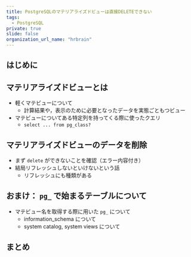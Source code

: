 ```yaml
---
title: PostgreSQLのマテリアライズドビューは直接DELETEできない
tags:
  - PostgreSQL
private: true
slide: false
organization_url_name: "hrbrain"
---
```


## はじめに

## マテリアライズドビューとは
- 軽くマテビューについて
  - 計算結果や，表示のために必要となったデータを実態ごともつビュー
- マテビューについてある特定列を持ってくる際に使ったクエリ
  - `select ... from pg_class?`

## マテリアライズドビューのデータを削除
- まず `delete` ができないことを確認（エラー内容付き）
- 結局リフレッシュしないといけないという話
  - リフレッシュにも種類がある

## おまけ： `pg_` で始まるテーブルについて
- マテビュー名を取得する際に用いた `pg_` について
  - information_schema について
  - system catalog, system views について

## まとめ
